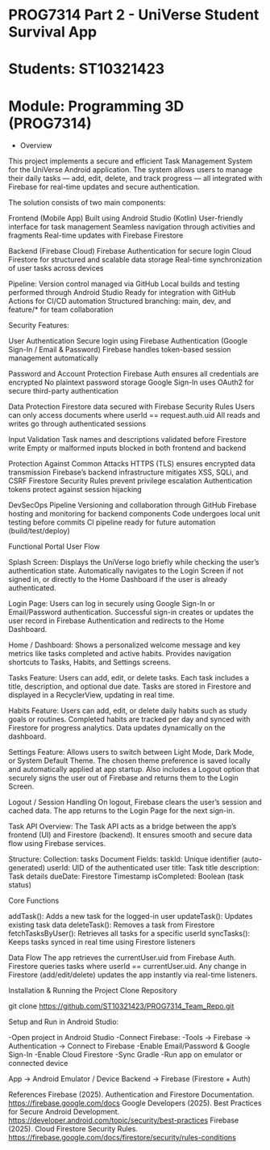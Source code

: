 # PROG7314 Part 2 - UniVerse Student Survival App

# Students: ST10321423
# Module: Programming 3D (PROG7314)

* Overview

This project implements a secure and efficient Task Management System for the UniVerse Android application. The system allows users to manage their daily tasks — add, edit, delete, and track progress — all integrated with Firebase for real-time updates and secure authentication.

The solution consists of two main components:

Frontend (Mobile App)
Built using Android Studio (Kotlin)
User-friendly interface for task management
Seamless navigation through activities and fragments
Real-time updates with Firebase Firestore

Backend (Firebase Cloud)
Firebase Authentication for secure login
Cloud Firestore for structured and scalable data storage
Real-time synchronization of user tasks across devices

Pipeline:
Version control managed via GitHub
Local builds and testing performed through Android Studio
Ready for integration with GitHub Actions for CI/CD automation
Structured branching: main, dev, and feature/* for team collaboration

Security Features:

User Authentication
Secure login using Firebase Authentication (Google Sign-In / Email & Password)
Firebase handles token-based session management automatically

Password and Account Protection
Firebase Auth ensures all credentials are encrypted
No plaintext password storage
Google Sign-In uses OAuth2 for secure third-party authentication

Data Protection
Firestore data secured with Firebase Security Rules
Users can only access documents where userId == request.auth.uid
All reads and writes go through authenticated sessions

Input Validation
Task names and descriptions validated before Firestore write
Empty or malformed inputs blocked in both frontend and backend

Protection Against Common Attacks
HTTPS (TLS) ensures encrypted data transmission
Firebase’s backend infrastructure mitigates XSS, SQLi, and CSRF
Firestore Security Rules prevent privilege escalation
Authentication tokens protect against session hijacking

DevSecOps Pipeline
Versioning and collaboration through GitHub
Firebase hosting and monitoring for backend components
Code undergoes local unit testing before commits
CI pipeline ready for future automation (build/test/deploy)

Functional Portal
User Flow

Splash Screen:
Displays the UniVerse logo briefly while checking the user’s authentication state.
Automatically navigates to the Login Screen if not signed in, or directly to the Home Dashboard if the user is already authenticated.

Login Page:
Users can log in securely using Google Sign-In or Email/Password authentication.
Successful sign-in creates or updates the user record in Firebase Authentication and redirects to the Home Dashboard.

Home / Dashboard:
Shows a personalized welcome message and key metrics like tasks completed and active habits.
Provides navigation shortcuts to Tasks, Habits, and Settings screens.

Tasks Feature:
Users can add, edit, or delete tasks.
Each task includes a title, description, and optional due date.
Tasks are stored in Firestore and displayed in a RecyclerView, updating in real time.

Habits Feature:
Users can add, edit, or delete daily habits such as study goals or routines.
Completed habits are tracked per day and synced with Firestore for progress analytics.
Data updates dynamically on the dashboard.

Settings Feature:
Allows users to switch between Light Mode, Dark Mode, or System Default Theme.
The chosen theme preference is saved locally and automatically applied at app startup.
Also includes a Logout option that securely signs the user out of Firebase and returns them to the Login Screen.

Logout / Session Handling
On logout, Firebase clears the user’s session and cached data.
The app returns to the Login Page for the next sign-in.

Task API Overview:
The Task API acts as a bridge between the app’s frontend (UI) and Firestore (backend).
It ensures smooth and secure data flow using Firebase services.

Structure:
Collection: tasks
Document Fields:
taskId: Unique identifier (auto-generated)
userId: UID of the authenticated user
title: Task title
description: Task details
dueDate: Firestore Timestamp
isCompleted: Boolean (task status)

Core Functions
	
addTask():	Adds a new task for the logged-in user
updateTask():	Updates existing task data
deleteTask():	Removes a task from Firestore
fetchTasksByUser():	Retrieves all tasks for a specific userId
syncTasks():	Keeps tasks synced in real time using Firestore listeners

Data Flow
The app retrieves the currentUser.uid from Firebase Auth.
Firestore queries tasks where userId == currentUser.uid.
Any change in Firestore (add/edit/delete) updates the app instantly via real-time listeners.

Installation & Running the Project
Clone Repository

git clone https://github.com/ST10321423/PROG7314_Team_Repo.git

Setup and Run in Android Studio:

-Open project in Android Studio
-Connect Firebase:
-Tools → Firebase → Authentication → Connect to Firebase
-Enable Email/Password & Google Sign-In
-Enable Cloud Firestore
-Sync Gradle
-Run app on emulator or connected device

App → Android Emulator / Device
Backend → Firebase (Firestore + Auth)

References
Firebase (2025). Authentication and Firestore Documentation.
https://firebase.google.com/docs
Google Developers (2025). Best Practices for Secure Android Development.
https://developer.android.com/topic/security/best-practices
Firebase (2025). Cloud Firestore Security Rules.
https://firebase.google.com/docs/firestore/security/rules-conditions
